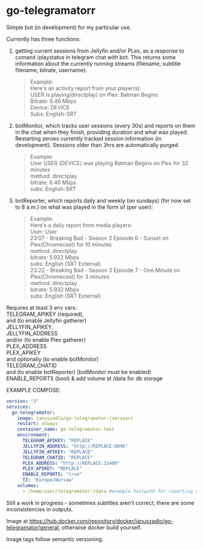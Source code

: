 # go-telegramatorr

Simple bot (in development) for my particular use.

Currently has three functions:
1. getting current sessions from Jellyfin and/or PLex, as a response to comand /playstatus in telegram chat with bot. This returns some information about the currently running streams (filename, subtitle filename, bitrate, username).

    >Example:  
    Here's an activity report from your player(s):  
    USER is playing(directplay) on Plex: Batman Begins  
    Bitrate: 6.46 Mbps  
    Device: DEVICE  
    Subs: English-SRT  

2. botMonitor, which tracks user sessions (every 30s) and reports on them in the chat when they finish, providing duration and what was played. Restarting zeroes currently tracked session information (in development). Sessions older than 3hrs are automatically purged.

    >Example:  
    User USER (DEVICE) was playing Batman Begins on Plex for 32 minutes  
    method: directplay  
    bitrate: 6.46 Mbps  
    subs: English-SRT  

3. botReporter, which reports daily and weekly (on sundays) (for now set to 8 a.m.) on what was played in the form of (per user):  
    >Example:  
    Here's a daily report from media players:  
    User: User  
    23:07 - Breaking Bad - Season 3 Episode 6 - Sunset on Plex(Chromecast) for 10 minutes  
    method: directplay  
    bitrate: 5.922 Mbps  
    subs: English (SRT External)  
    23:22 - Breaking Bad - Season 3 Episode 7 - One Minute on Plex(Chromecast) for 3 minutes  
    method: directplay  
    bitrate: 5.932 Mbps  
    subs: English (SRT External)  

Requires at least 3 env vars:  
TELEGRAM_APIKEY (required),  
and (to enable Jellyfin gatherer)  
JELLYFIN_APIKEY,  
JELLYFIN_ADDRESS  
and/or (to enable Plex gatherer)  
PLEX_ADDRESS  
PLEX_APIKEY  
and optionally (to enable botMonitor)  
TELEGRAM_CHATID  
and (to enable botReporter) (botMonitor must be enabled)  
ENABLE_REPORTS (bool) & add volume at /data for db storage  

EXAMPLE COMPOSE:   
```yaml  
version: "3"
services:
  go-telegramator:
    image: januszadlo/go-telegramator:(version)
    restart: always
    container_name: go-telegramator-test
    environment:
      TELEGRAM_APIKEY: "REPLACE"
      JELLYFIN_ADDRESS: "http://REPLACE:8096"
      JELLYFIN_APIKEY: "REPLACE"
      TELEGRAM_CHATID: "REPLACE"
      PLEX_ADDRESS: "http://REPLACE:32400"
      PLEX_APIKEY: "REPLACE"
      ENABLE_REPORTS: "true"
      TZ: "Europe/Warsaw"
    volumes:
      - /home/user/telegramator:/data #example hostpath for reporting db
```

Still a work in progress - sometimes subtitles aren't correct, there are some inconsistencies in outputs.

Image at https://hub.docker.com/repository/docker/januszadlo/go-telegramator/general, otherwise docker build yourself.

Image tags follow semantic versioning.
